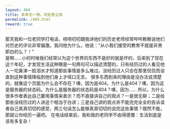 ```yaml
---
layout: 404
title: 本来无一物，何处惹尘埃
permalink: /404.html
reward: true
---
```

那天我和一位老同学打电话，唠唠叨叨跟我讲他们的历史老师经常哔哔赖赖说他们对历史的评论非常偏激。我问他为什么，他说：“从小我们接受的教育不就是非黑即白的么？！”  
是啊……小的时候我们经常以为这个世界的东西不是好的就是坏的，后来到了现在这个年纪，才发现生活这种哪是一句两句可以描述清楚的，只有经历过的人看见他人一坨鼻涕一脸泪水才知道那些事情是多么难过。没经历过人只会在那里侃侃而谈直到这种事情降临到他们身上才哑口无言。
很多东西到来的理由是没办法说清楚的，就像这个页面为什么会不存在？噢，因为是404。为什么是404？噢，因为这是服务器的状态码。为什么是服务器的状态码是404？噢，因为……
所以，为什么很多作者表达自己要用事情来表示？而不直接讲自己的观点？一是很无聊；二是给那些没经历过的人讲这个相当于白讲；三是自己讲的观点并不能完完全全的告诉读者自己真真切切的感受，两三句话怎么能够真真切切的说完这些事情？既然不能，那就让你经历一遍吧。
在电话结束前，我和我的老同学不由得感慨：生活到底是该有多复杂！

